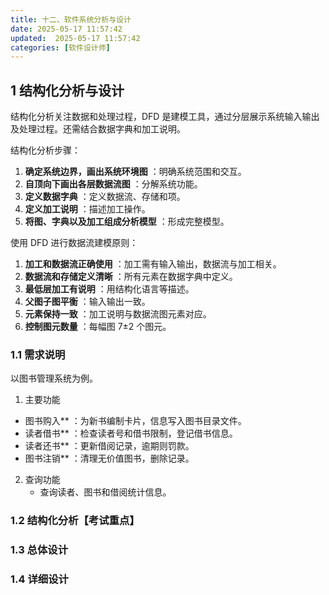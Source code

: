 ```yaml
---
title: 十二、软件系统分析与设计
date: 2025-05-17 11:57:42
updated:  2025-05-17 11:57:42
categories: [软件设计师]
---
```


## 1 结构化分析与设计

结构化分析关注数据和处理过程，DFD 是建模工具，通过分层展示系统输入输出及处理过程。还需结合数据字典和加工说明。

结构化分析步骤：

1. **确定系统边界，画出系统环境图** ：明确系统范围和交互。
2. **自顶向下画出各层数据流图** ：分解系统功能。
3. **定义数据字典** ：定义数据流、存储和项。
4. **定义加工说明** ：描述加工操作。
5. **将图、字典以及加工组成分析模型** ：形成完整模型。

使用 DFD 进行数据流建模原则：

  1. **加工和数据流正确使用** ：加工需有输入输出，数据流与加工相关。
  2. **数据流和存储定义清晰** ：所有元素在数据字典中定义。
  3. **最低层加工有说明** ：用结构化语言等描述。
  4. **父图子图平衡** ：输入输出一致。
  5. **元素保持一致** ：加工说明与数据流图元素对应。
  6. **控制图元数量** ：每幅图 7±2 个图元。

### 1.1 需求说明

以图书管理系统为例。

1. 主要功能
  * 图书购入** ：为新书编制卡片，信息写入图书目录文件。
  * 读者借书** ：检查读者号和借书限制，登记借书信息。
  * 读者还书** ：更新借阅记录，逾期则罚款。
  * 图书注销** ：清理无价值图书，删除记录。
2. 查询功能
   * 查询读者、图书和借阅统计信息。

### 1.2 结构化分析【考试重点】

### 1.3 总体设计

### 1.4 详细设计
